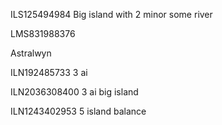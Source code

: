 ILS125494984
Big island with 2 minor
some river

LMS831988376

Astralwyn

ILN192485733
3 ai



ILN2036308400
3 ai
big island


ILN1243402953
5 island balance